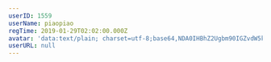 ```yaml
---
userID: 1559
userName: piaopiao
regTime: 2019-01-29T02:02:00.000Z
avatar: 'data:text/plain; charset=utf-8;base64,NDA0IHBhZ2Ugbm90IGZvdW5kCg=='
userURL: null
---
```



